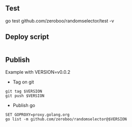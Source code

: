 ## Test

go test github.com/zeroboo/randomselector/test -v

## Deploy script

```console
```

## Publish

Example with VERSION=v0.0.2

- Tag on git

```console
git tag $VERSION
git push $VERSION
```

- Publish go

```console
SET GOPROXY=proxy.golang.org 
go list -m github.com/zeroboo/randomselector@$VERSION
```

